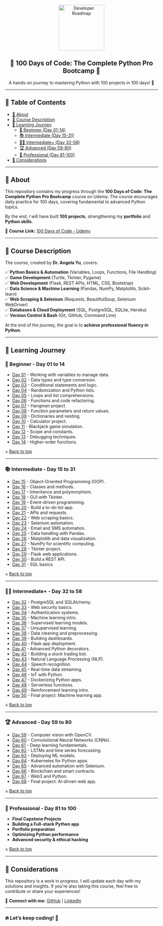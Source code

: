 <p align="center">
  <a href="https://github.com/marcoshsq/Python100DaysOfCode">
    <img src="https://i.pinimg.com/originals/d4/2f/8b/d42f8b8f1fef0dda7a891baff178c072.png" alt="Developer Roadmap" height="150">
  </a>
</p>

<h2 align="center">🐍 100 Days of Code: The Complete Python Pro Bootcamp 🐍</h2>

<p align="center">
  A hands-on journey to mastering Python with 100 projects in 100 days! 🚀
</p>

---

## 📌 Table of Contents

- [📖 About](#about)
- [🎯 Course Description](#course-description)
- [📅 Learning Journey](#learning-journey)
  - [🔰 Beginner (Day 01-14)](#-beginner---day-01-to-14)
  - [📚 Intermediate (Day 15-31)](#-intermediate---day-15-to-31)
  - [👨‍💻 Intermediate+ (Day 32-58)](#-intermediate---day-32-to-58)
  - [🏆 Advanced (Day 59-80)](#-advanced---day-59-to-80)
  - [🚀 Professional (Day 81-100)](#-professional---day-81-to-100)
- [📌 Considerations](#considerations)

---

## 📖 About

This repository contains my progress through the **100 Days of Code: The Complete Python Pro Bootcamp** course on Udemy. The course encourages daily practice for 100 days, covering fundamental to advanced Python topics. 

By the end, I will have built **100 projects**, strengthening my **portfolio** and **Python skills**.

📌 **Course Link:** [100 Days of Code - Udemy](https://www.udemy.com/course/100-days-of-code/)

---

## 🎯 Course Description

The course, created by **Dr. Angela Yu**, covers:

✅ **Python Basics & Automation** (Variables, Loops, Functions, File Handling)  
✅ **Game Development** (Turtle, Tkinter, Pygame)  
✅ **Web Development** (Flask, REST APIs, HTML, CSS, Bootstrap)  
✅ **Data Science & Machine Learning** (Pandas, NumPy, Matplotlib, Scikit-learn)  
✅ **Web Scraping & Selenium** (Requests, BeautifulSoup, Selenium WebDriver)  
✅ **Databases & Cloud Deployment** (SQL, PostgreSQL, SQLite, Heroku)  
✅ **Version Control & Bash** (Git, GitHub, Command Line)  

At the end of the journey, the goal is to **achieve professional fluency in Python**.

---

## 📅 Learning Journey

### 🔰 Beginner - Day 01 to 14
- [Day 01](#) - Working with variables to manage data.
- [Day 02](#) - Data types and type conversion.
- [Day 03](#) - Conditional statements and logic.
- [Day 04](#) - Randomization and Python lists.
- [Day 05](#) - Loops and list comprehensions.
- [Day 06](#) - Functions and code refactoring.
- [Day 07](#) - Hangman project.
- [Day 08](#) - Function parameters and return values.
- [Day 09](#) - Dictionaries and nesting.
- [Day 10](#) - Calculator project.
- [Day 11](#) - Blackjack game simulation.
- [Day 12](#) - Scope and constants.
- [Day 13](#) - Debugging techniques.
- [Day 14](#) - Higher-order functions.

🔝 [Back to top](https://github.com/marcoshsq/Python100DaysOfCode/tree/main?tab=readme-ov-file#-100-days-of-code-the-complete-python-pro-bootcamp-)

---

### 📚 Intermediate - Day 15 to 31
- [Day 15](#) - Object-Oriented Programming (OOP).
- [Day 16](#) - Classes and methods.
- [Day 17](#) - Inheritance and polymorphism.
- [Day 18](#) - GUI with Tkinter.
- [Day 19](#) - Event-driven programming.
- [Day 20](#) - Build a to-do list app.
- [Day 21](#) - APIs and requests.
- [Day 22](#) - Web scraping basics.
- [Day 23](#) - Selenium automation.
- [Day 24](#) - Email and SMS automation.
- [Day 25](#) - Data handling with Pandas.
- [Day 26](#) - Matplotlib and data visualization.
- [Day 27](#) - NumPy for scientific computing.
- [Day 28](#) - Tkinter project.
- [Day 29](#) - Flask web applications.
- [Day 30](#) - Build a REST API.
- [Day 31](#) - SQL basics.

🔝 [Back to top](https://github.com/marcoshsq/Python100DaysOfCode/tree/main?tab=readme-ov-file#-100-days-of-code-the-complete-python-pro-bootcamp-)

---

### 👨‍💻 Intermediate+ - Day 32 to 58
- [Day 32](#) - PostgreSQL and SQLAlchemy.
- [Day 33](#) - Web security basics.
- [Day 34](#) - Authentication systems.
- [Day 35](#) - Machine learning intro.
- [Day 36](#) - Supervised learning models.
- [Day 37](#) - Unsupervised learning.
- [Day 38](#) - Data cleaning and preprocessing.
- [Day 39](#) - Building dashboards.
- [Day 40](#) - Flask app deployment.
- [Day 41](#) - Advanced Python decorators.
- [Day 42](#) - Building a stock trading bot.
- [Day 43](#) - Natural Language Processing (NLP).
- [Day 44](#) - Speech recognition.
- [Day 45](#) - Real-time data streaming.
- [Day 46](#) - IoT with Python.
- [Day 47](#) - Dockerizing Python apps.
- [Day 48](#) - Serverless functions.
- [Day 49](#) - Reinforcement learning intro.
- [Day 50](#) - Final project: Machine learning app.

🔝 [Back to top](https://github.com/marcoshsq/Python100DaysOfCode/tree/main?tab=readme-ov-file#-100-days-of-code-the-complete-python-pro-bootcamp-)

---

### 🏆 Advanced - Day 59 to 80
- [Day 59](#) - Computer vision with OpenCV.
- [Day 60](#) - Convolutional Neural Networks (CNNs).
- [Day 61](#) - Deep learning fundamentals.
- [Day 62](#) - LSTMs and time series forecasting.
- [Day 63](#) - Deploying ML models.
- [Day 64](#) - Kubernetes for Python apps.
- [Day 65](#) - Advanced automation with Selenium.
- [Day 66](#) - Blockchain and smart contracts.
- [Day 67](#) - Web3 and Python.
- [Day 68](#) - Final project: AI-driven web app.

🔝 [Back to top](https://github.com/marcoshsq/Python100DaysOfCode/tree/main?tab=readme-ov-file#-100-days-of-code-the-complete-python-pro-bootcamp-)

---

### 🚀 Professional - Day 81 to 100
- **Final Capstone Projects**
- **Building a Full-stack Python app**
- **Portfolio preparation**
- **Optimizing Python performance**
- **Advanced security & ethical hacking**

🔝 [Back to top](https://github.com/marcoshsq/Python100DaysOfCode/tree/main?tab=readme-ov-file#-100-days-of-code-the-complete-python-pro-bootcamp-)

---

## 🎯 Considerations

This repository is a work in progress. I will update each day with my solutions and insights. If you're also taking this course, feel free to contribute or share your experiences!

🔗 **Connect with me:** [GitHub](https://github.com/marcoshsq) | [LinkedIn](https://www.linkedin.com/in/marcoshsq)

---

### **🔥 Let’s keep coding! 🚀**
